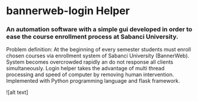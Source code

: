 # bannerweb-login Helper

### An automation software with a simple gui developed in order to ease the course enrollment process at Sabanci University.  
Problem definition: At the beginning of every semester students must enroll chosen courses via enrollment system of Sabanci University (BannerWeb). <br> System becomes overcrowded rapidly an do not response all clients simultaneously. 
Login helper takes the advantage of multi thread processing and speed of computer by removing human intervention.
Implemented with Python programming language and flask framework.

![alt text]
